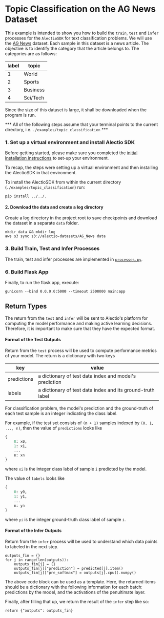 # Topic Classification on the AG News Dataset

This example is intended to show you how to build the `train`, `test` and `infer` processes for the `AlectioSDK` for text
classification problems. We will use the [AG News](https://www.kaggle.com/amananandrai/ag-news-classification-dataset) dataset. Each sample in this dataset is a news article. The objective is to identify the category that the article belongs to. The categories are as follows:

| label | topic |
| ----- | ----- |
| 1    | World | 
| 2     | Sports | 
| 3    | Business | 
| 4    | Sci/Tech | 

Since the size of this dataset is large, it shall be downloaded when the program is run.

*** All of the following steps assume that your terminal points to the current directory, i.e. `./examples/topic_classification` *** 

### 1. Set up a virtual environment and install Alectio SDK
Before getting started, please make sure you completed the [initial installation instructions](../../README.md) to set-up your environment. 

To recap, the steps were setting up a virtual environment and then installing the AlectioSDK in that environment. 

To install the AlectioSDK from within the current directory (`./examples/topic_classification`) run:

```
pip install ../../.
```

#### 2. Download the data and create a log directory
Create a log directory in the project root to save checkpoints and download the dataset in a separate `data` folder.
```
mkdir data && mkdir log
aws s3 sync s3://alectio-datasets/AG_News data
```
### 3. Build Train, Test and Infer Processes
The train, test and infer processes are implemented in [`processes.py`](./processes.py).

### 6. Build Flask App 
Finally, to run the flask app, execute:

```
gunicorn --bind 0.0.0.0:5000 --timeout 2500000 main:app
```
## Return Types

The return from the `test` and `infer` will be sent to Alectio's platform for 
computing the model performance and making active learning decisions. 
Therefore, it is important to make sure that they have the expected format.

#### Format of the Test Outputs
Return from the `test` process will be used to compute performance metrics of
your model. The return is a dictionary with two keys

| key | value |
| --- | ----- | 
| predictions | a dictionary of test data index and model's prediction |
| labels | a dictionary of test data index and its ground-truth label | 

For classification problem, the model's prediction and 
the ground-truth of each test sample is an integer indicating the class label.

For example, if the test set consists of `(n + 1)` samples indexed by `(0, 1, ..., n)`,
then the value of `predictions` looks like
```python
{
    0: x0,
    1: x1,
    ...
    n: xn
}
```
where `xi` is the integer class label of sample `i` predicted by the model. 

The value of `labels` looks like
```python
{
    0: y0,
    1: y1,
    ...
    n: yn
}
```
where `yi` is the integer ground-truth class label of sample `i`.

#### Format of the Infer Outputs
Return from the `infer` process will be used to understand which data points to labeled
in the next step.

```
outputs_fin = {}
for j in range(len(outputs)):
    outputs_fin[j] = {}
    outputs_fin[j]["prediction"] = predicted[j].item()
    outputs_fin[j]["pre_softmax"] = outputs[j].cpu().numpy()
```

The above code block can be used as a template. Here, the returned items should be a dictionary with
the following information for each batch: predictions by the model, and the activations of the penultimate layer.

Finally, after filling that up, we return the result of the `infer` step like so:
```
return {"outputs": outputs_fin}
```
